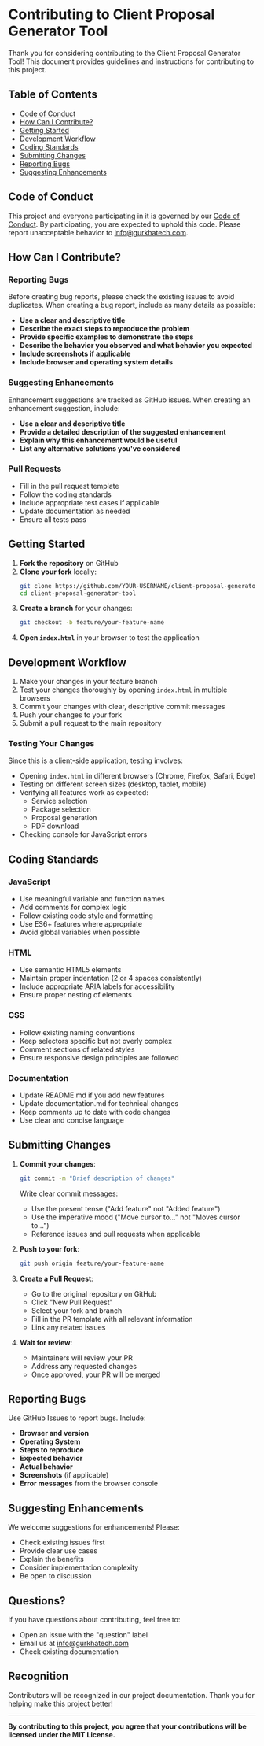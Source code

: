 # Contributing to Client Proposal Generator Tool

Thank you for considering contributing to the Client Proposal Generator Tool! This document provides guidelines and instructions for contributing to this project.

## Table of Contents

- [Code of Conduct](#code-of-conduct)
- [How Can I Contribute?](#how-can-i-contribute)
- [Getting Started](#getting-started)
- [Development Workflow](#development-workflow)
- [Coding Standards](#coding-standards)
- [Submitting Changes](#submitting-changes)
- [Reporting Bugs](#reporting-bugs)
- [Suggesting Enhancements](#suggesting-enhancements)

## Code of Conduct

This project and everyone participating in it is governed by our [Code of Conduct](CODE_OF_CONDUCT.md). By participating, you are expected to uphold this code. Please report unacceptable behavior to info@gurkhatech.com.

## How Can I Contribute?

### Reporting Bugs

Before creating bug reports, please check the existing issues to avoid duplicates. When creating a bug report, include as many details as possible:

- **Use a clear and descriptive title**
- **Describe the exact steps to reproduce the problem**
- **Provide specific examples to demonstrate the steps**
- **Describe the behavior you observed and what behavior you expected**
- **Include screenshots if applicable**
- **Include browser and operating system details**

### Suggesting Enhancements

Enhancement suggestions are tracked as GitHub issues. When creating an enhancement suggestion, include:

- **Use a clear and descriptive title**
- **Provide a detailed description of the suggested enhancement**
- **Explain why this enhancement would be useful**
- **List any alternative solutions you've considered**

### Pull Requests

- Fill in the pull request template
- Follow the coding standards
- Include appropriate test cases if applicable
- Update documentation as needed
- Ensure all tests pass

## Getting Started

1. **Fork the repository** on GitHub
2. **Clone your fork** locally:
   ```bash
   git clone https://github.com/YOUR-USERNAME/client-proposal-generator-tool.git
   cd client-proposal-generator-tool
   ```
3. **Create a branch** for your changes:
   ```bash
   git checkout -b feature/your-feature-name
   ```
4. **Open `index.html`** in your browser to test the application

## Development Workflow

1. Make your changes in your feature branch
2. Test your changes thoroughly by opening `index.html` in multiple browsers
3. Commit your changes with clear, descriptive commit messages
4. Push your changes to your fork
5. Submit a pull request to the main repository

### Testing Your Changes

Since this is a client-side application, testing involves:

- Opening `index.html` in different browsers (Chrome, Firefox, Safari, Edge)
- Testing on different screen sizes (desktop, tablet, mobile)
- Verifying all features work as expected:
  - Service selection
  - Package selection
  - Proposal generation
  - PDF download
- Checking console for JavaScript errors

## Coding Standards

### JavaScript

- Use meaningful variable and function names
- Add comments for complex logic
- Follow existing code style and formatting
- Use ES6+ features where appropriate
- Avoid global variables when possible

### HTML

- Use semantic HTML5 elements
- Maintain proper indentation (2 or 4 spaces consistently)
- Include appropriate ARIA labels for accessibility
- Ensure proper nesting of elements

### CSS

- Follow existing naming conventions
- Keep selectors specific but not overly complex
- Comment sections of related styles
- Ensure responsive design principles are followed

### Documentation

- Update README.md if you add new features
- Update documentation.md for technical changes
- Keep comments up to date with code changes
- Use clear and concise language

## Submitting Changes

1. **Commit your changes**:
   ```bash
   git commit -m "Brief description of changes"
   ```
   
   Write clear commit messages:
   - Use the present tense ("Add feature" not "Added feature")
   - Use the imperative mood ("Move cursor to..." not "Moves cursor to...")
   - Reference issues and pull requests when applicable

2. **Push to your fork**:
   ```bash
   git push origin feature/your-feature-name
   ```

3. **Create a Pull Request**:
   - Go to the original repository on GitHub
   - Click "New Pull Request"
   - Select your fork and branch
   - Fill in the PR template with all relevant information
   - Link any related issues

4. **Wait for review**:
   - Maintainers will review your PR
   - Address any requested changes
   - Once approved, your PR will be merged

## Reporting Bugs

Use GitHub Issues to report bugs. Include:

- **Browser and version**
- **Operating System**
- **Steps to reproduce**
- **Expected behavior**
- **Actual behavior**
- **Screenshots** (if applicable)
- **Error messages** from the browser console

## Suggesting Enhancements

We welcome suggestions for enhancements! Please:

- Check existing issues first
- Provide clear use cases
- Explain the benefits
- Consider implementation complexity
- Be open to discussion

## Questions?

If you have questions about contributing, feel free to:

- Open an issue with the "question" label
- Email us at info@gurkhatech.com
- Check existing documentation

## Recognition

Contributors will be recognized in our project documentation. Thank you for helping make this project better!

---

**By contributing to this project, you agree that your contributions will be licensed under the MIT License.**
